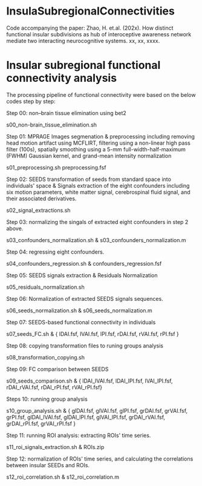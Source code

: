 # InsulaSubregionalConnectivities
Code accompanying the paper: Zhao, H. et.al. (202x). How distinct functional insular subdivisions as hub of interoceptive awareness network mediate two interacting neurocognitive systems. xx, xx, xxxx.
# Insular subregional functional connectivity analysis 
The processing pipeline of functional connectivity were based on the below codes step by step:

Step 00: non–brain tissue elimination using bet2

s00_non-brain_tissue_elimination.sh

Step 01: MPRAGE Images segmenation & preprocessing including removing head motion artifact using MCFLIRT, filtering using a non-linear high pass filter (100s), spatially smoothing using a 5-mm full-width-half-maximum (FWHM) Gaussian kernel, and grand-mean intensity normalization

s01_preprocessing.sh
preprocessing.fsf

Step 02: SEEDS transformation of seeds from standard space into individuals' space & Signals extraction of the eight confounders including six motion parameters, white matter signal, cerebrospinal fluid signal, and their associated derivatives.

s02_signal_extractions.sh

Step 03: normalizing the singals of extracted eight confounders in step 2 above.

s03_confounders_normalization.sh & s03_confounders_normalization.m

Step 04: regressing eight confounders.

s04_confounders_regression.sh & confounders_regression.fsf

Step 05: SEEDS signals extraction & Residuals Normalization

s05_residuals_normalization.sh

Step 06: Normalization of extracted SEEDS signals sequences.

s06_seeds_normalization.sh & s06_seeds_normalization.m

Step 07: SEEDS-based functional connectivity in individuals

s07_seeds_FC.sh & { lDAI.fsf, lVAI.fsf, lPI.fsf, rDAI.fsf, rVAI.fsf, rPI.fsf }

Step 08: copying transformation files to runing groups analysis

s08_transformation_copying.sh

Step 09: FC comparison between SEEDS

s09_seeds_comparison.sh & { lDAI_lVAI.fsf, lDAI_lPI.fsf, lVAI_lPI.fsf, rDAI_rVAI.fsf, rDAI_rPI.fsf, rVAI_rPI.fsf}

Steps 10: running group analysis

s10_group_analysis.sh & { glDAI.fsf, glVAI.fsf, glPI.fsf, grDAI.fsf, grVAI.fsf, grPI.fsf, glDAI_lVAI.fsf, glDAI_lPI.fsf, glVAI_lPI.fsf, grDAI_rVAI.fsf, grDAI_rPI.fsf, grVAI_rPI.fsf }

Step 11: running ROI analysis: extracting ROIs' time series.

s11_roi_signals_extraction.sh & ROIs.zip

Step 12: normalization of ROIs' time series, and calculating the correlations between insular SEEDs and ROIs.

s12_roi_correlation.sh & s12_roi_correlation.m
